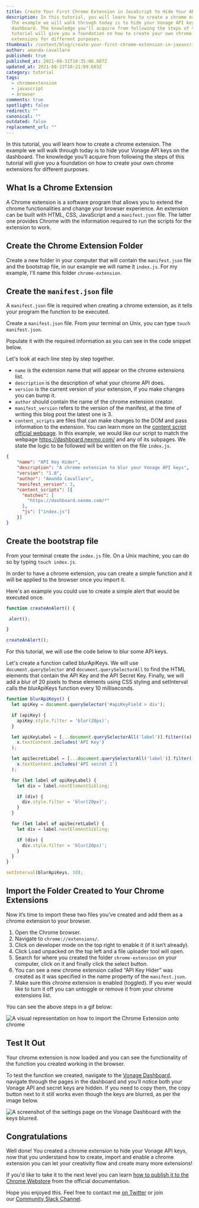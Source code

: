 ```yaml
---
title: Create Your First Chrome Extension in JavaScript to Hide Your API Keys
description: In this tutorial, you will learn how to create a chrome extension.
  The example we will walk through today is to hide your Vonage API keys on the
  dashboard. The knowledge you’ll acquire from following the steps of this
  tutorial will give you a foundation on how to create your own chrome
  extensions for different purposes.
thumbnail: /content/blog/create-your-first-chrome-extension-in-javascript-to-hide-your-api-keys/javascript_hide-api-keys_1200x600.png
author: amanda-cavallaro
published: true
published_at: 2021-08-31T10:35:06.887Z
updated_at: 2021-08-23T10:21:09.603Z
category: tutorial
tags:
  - chromeextension
  - javascript
  - browser
comments: true
spotlight: false
redirect: ""
canonical: ""
outdated: false
replacement_url: ""
---
```

In this tutorial, you will learn how to create a chrome extension. The example we will walk through today is to hide your Vonage API keys on the dashboard. The knowledge you’ll acquire from following the steps of this tutorial will give you a foundation on how to create your own chrome extensions for different purposes.

## What Is a Chrome Extension

A Chrome extension is a software program that allows you to extend the chrome functionalities and change your browser experience. An extension can be built with HTML, CSS, JavaScript and a `manifest.json` file. The latter one provides Chrome with the information required to run the scripts for the extension to work.

## Create the Chrome Extension Folder

Create a new folder in your computer that will contain the `manifest.json` file and the bootstrap file, in our example we will name it `index.js`. For my example, I'll name this folder `chrome-extension`.

## Create the `manifest.json` file

A `manifest.json` file is required when creating a chrome extension, as it tells your program the function to be executed. 

Create a `manifest.json` file. From your terminal on Unix, you can type `touch manifest.json`. 

Populate it with the required information as you can see in the code snippet below. 

Let's look at each line step by step together.

* `name` is the extension name that will appear on the chrome extensions list.
* `description` is the description of what your chrome API does.
* `version` is the current version of your extension, if you make changes you can bump it.
* `author` should contain the name of the chrome extension creator.
* `manifest_version` refers to the version of the manifest, at the time of writing this blog post the latest one is 3.
* `content_scripts` are files that can make changes to the DOM and pass information to the extension. You can learn more on the [content script official webpage](https://developer.chrome.com/docs/extensions/mv3/content_scripts/). In this example, we would like our script to match the webpage <https://dashboard.nexmo.com/> and any of its subpages. We state the logic to be followed will be written on the file `index.js`.

```json
{
    "name": "API Key Hider",
    "description": "A chrome extension to blur your Vonage API keys",
    "version": "1.0",
    "author": "Amanda Cavallaro",
    "manifest_version": 3,
    "content_scripts": [{
      "matches": [
        "https://dashboard.nexmo.com/*"
      ],
      "js": ["index.js"]
    }]
}
```

## Create the bootstrap file

From your terminal create the `index.js` file. On a Unix machine, you can do so by typing `touch index.js`.

In order to have a chrome extension, you can create a simple function and it will be applied to the browser once you import it. 

Here's an example you could use to create a simple alert that would be executed once.

```javascript
function createAnAlert() {

 alert();

}

createAnAlert();
```

For this tutorial, we will use the code below to blur some API keys. 

Let's create a function called blurApiKeys. We will use `document.querySelector` and `document.querySelectorAll` to find the HTML elements that contain the API Key and the API Secret Key. Finally, we will add a blur of 20 pixels to these elements using CSS styling and setInterval calls the blurApiKeys function every 10 milliseconds.

```javascript
function blurApiKeys() {
  let apiKey = document.querySelector('#apiKeyField > div');

  if (apiKey) {
    apiKey.style.filter = 'blur(20px)';
  }

  let apiKeyLabel = [...document.querySelectorAll('label')].filter((x) =>
    x.textContent.includes('API Key')
  );

  let apiSecretLabel = [...document.querySelectorAll('label')].filter((x) =>
    x.textContent.includes('API secret 1')
  );

  for (let label of apiKeyLabel) {
    let div = label.nextElementSibling;

    if (div) {
      div.style.filter = 'blur(20px)';
    }
  }

  for (let label of apiSecretLabel) {
    let div = label.nextElementSibling;

    if (div) {
      div.style.filter = 'blur(20px)';
    }
  }
}

setInterval(blurApiKeys, 10);
```

## Import the Folder Created to Your Chrome Extensions

Now it’s time to import these two files you’ve created and add them as a chrome extension to your browser.

1. Open the Chrome browser.
2. Navigate to `chrome://extensions/`.
3. Click on developer mode on the top right to enable it (if it isn’t already).
4. Click Load unpacked on the top left and a file uploader tool will open.
5. Search for where you created the folder `chrome-extension` on your computer, click on it and finally click the select button.
6. You can see a new chrome extension called “API Key Hider” was created as it was specified in the name property of the `manifest.json`.
7. Make sure this chrome extension is enabled (toggled). If you ever would like to turn it off you can untoggle or remove it from your chrome extensions list.

You can see the above steps in a gif below: 

![A visual representation on how to import the Chrome Extension onto chrome](https://lh5.googleusercontent.com/V5WM3zlBYxucwFac4i8z9SkHNQ40yl4bdx6kfDZPwc5JwFW5dCgFc8heOp0nmtpcnvRwSODY0zpgaJGyKiTap3cyp8hBey6CLtPxgYcHytyAf33zOcSRbO7602msJPeA_iJYLQFV "A gif showing how to import the Chrome Extension onto chrome")

## Test It Out

Your chrome extension is now loaded and you can see the functionality of the function you created working in the browser. 

To test the function we created, navigate to the [Vonage Dashboard](https://dashboard.nexmo.com/), navigate through the pages in the dashboard and you’ll notice both your Vonage API and secret keys are hidden. If you need to copy them, the copy button next to it still works even though the keys are blurred, as per the image below.

![A screenshot of the settings page on the Vonage Dashboard with the keys blurred.](https://lh3.googleusercontent.com/cV7OP34ray68_XpRjvLt8Av0FrLsxtEm5teAyKQhkNwXS_-WUvYo0TEf6mi84hncPsapAS-IalMgONgtQg4rEp1Qpj5duN24TQ_uPPuGhAseQHtG9IPI5etUIISYCaKYeKIhR1wp "Settings page on the Vonage Dashboard with the blurred keys")

## Congratulations

Well done! You created a chrome extension to hide your Vonage API keys, now that you understand how to create, import and enable a chrome extension you can let your creativity flow and create many more extensions!

If you'd like to take it to the next level you can learn [how to publish it to the Chrome Webstore](https://developer.chrome.com/docs/webstore/publish/) from the official documentation.

Hope you enjoyed this. Feel free to contact me [on Twitter](https://twitter.com/amdcavallaro) or join our [Community Slack Channel](https://developer.nexmo.com/community/slack).